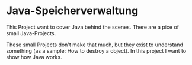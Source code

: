 # Java-Speicherverwaltung
This Project want to cover Java behind the scenes. There are a pice of small Java-Projects.

These small Projects don't make that much, but they exist to understand something (as a sample: How to destroy a object).
In this project I want to show how Java works.
